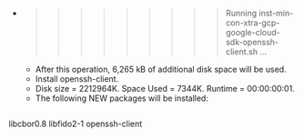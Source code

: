 * >>>>>>>>> Running inst-min-con-xtra-gcp-google-cloud-sdk-openssh-client.sh ...
  * After this operation, 6,265 kB of additional disk space will be used.
  * Install openssh-client.
  * Disk size = 2212964K. Space Used = 7344K. Runtime = 00:00:00:01.
  * The following NEW packages will be installed:
  ```bash
libcbor0.8 libfido2-1 openssh-client
  ```
